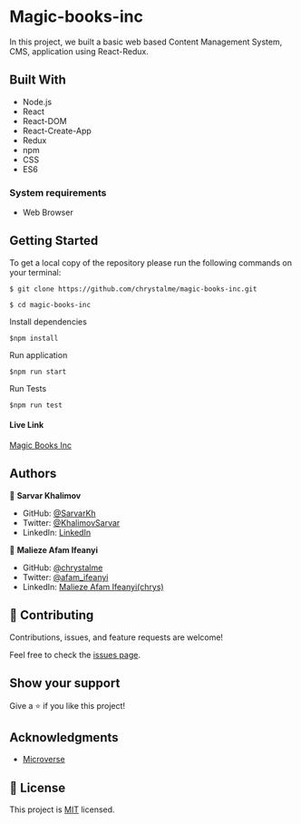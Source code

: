 # Magic-books-inc

In this project, we built a basic web based Content Management System, CMS, application using React-Redux.

## Built With

  - Node.js
  - React
  - React-DOM
  - React-Create-App
  - Redux
  - npm
  - CSS
  - ES6

### System requirements

- Web Browser

## Getting Started

To get a local copy of the repository please run the following commands on your terminal:

```
$ git clone https://github.com/chrystalme/magic-books-inc.git
```

```
$ cd magic-books-inc
```

Install dependencies
```
$npm install
```
Run application
```
$npm run start
```
Run Tests
```
$npm run test
```

#### Live Link

[Magic Books Inc](https://magic-book-inc.netlify.app/)

## Authors

👤 **Sarvar Khalimov**

- GitHub: [@SarvarKh](https://github.com/SarvarKh)
- Twitter: [@KhalimovSarvar](https://twitter.com/KhalimovSarvar)
- LinkedIn: [LinkedIn](https://www.linkedin.com/in/sarvar-khalimov)

👤 **Malieze Afam Ifeanyi**

- GitHub: [@chrystalme](https://github.com/chrystalme)
- Twitter: [@afam_ifeanyi](https://twitter.com/afam_ifeanyi)
- LinkedIn: [Malieze Afam Ifeanyi(chrys)](https://linkedin.com/in/afam-chrys)


## 🤝 Contributing

Contributions, issues, and feature requests are welcome!

Feel free to check the [issues page](https://github.com/chrystalme/magic-books-inc/issues).

## Show your support

Give a ⭐️ if you like this project!

## Acknowledgments

- [Microverse](https://microverse.com)

## 📝 License

This project is [MIT](https://mit-license.org/) licensed.
